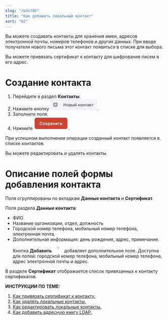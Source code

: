 ```yaml
---
slug: "/post02"
title: "Как добавить локальный контакт"
sort: "02"
---
```


Вы можете создавать контакты для хранения имен, адресов электронной почты, номеров телефонов и других данных. При вводе получателя нового письма этот контакт появиться в списке для выбора.

Вы можете привязать сертификат к контакту для шифрования писем в его адрес.

# Создание контакта

1. Перейдите в раздел **Контакты**.
2. Нажмите кнопку ![new-contact.jpg](./images/new-contact.jpg "Новый контакт").
3. Заполните поля.
4. Нажмите ![save-button.jpg](./images/save-button.jpg "Сохранить").

При успешном выполнении операции созданный контакт появляется в списке контактов.

Вы можете редактировать и удалять контакты.

# Описание полей формы добавления контакта
Поля сгруппированы по вкладкам **Данные контакта** и **Сертификат**.

Поля раздела **Данные контакта**:
- ФИО
- Название организации, отдел, должность
- Городской номер телефона, мобильный номер телефона, электронная почта.
- Дополнительная информация: день рождения, адрес, примечание.
Кнопка **Добавить** ![add-button.jpg](./images/add-button.jpg "Добавить") добавляет дополнительное поле. Доступна для полей: городской номер телефона, мобильный номер телефона, адрес электронной почты и адрес. 

В разделе **Сертификат**  отображается список привязанных к контакту сертификатов.


**ИНСТРУКЦИИ ПО ТЕМЕ:**  
1. [Как привязать сертификат к контакту.](https://docs.cryptoarm.ru/05-v3.2-Beta/006-contacts/link-contact-cert)  
2. [Как удалять локальные контакты.](https://docs.cryptoarm.ru/05-v3.2-Beta/006-contacts/delete-contact)  
3. [Как редактировать локальные контакты.](https://docs.cryptoarm.ru/05-v3.2-Beta/006-contacts/edit-contact)  
4. [Как добавить адресную книгу LDAP.](https://docs.cryptoarm.ru/06-v3.2-Beta/006-contacts/add-ldap)  
